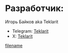 # Разработчик:

Игорь Байков aka Teklarit

- Telegram: [Teklarit](https://t.me/Teklarit)
- X: [Teklarit](https://x.com/Teklarit)

[filename](./Links.md ':include')
